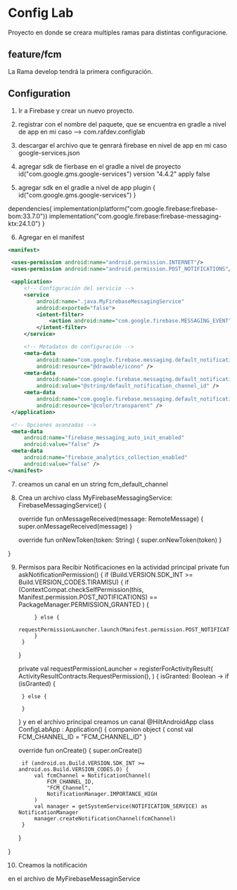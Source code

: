 # Config Lab

Proyecto en donde se creara multiples ramas para distintas configuracione.

## feature/fcm

La Rama develop tendrá la primera configuración.

## Configuration

1. Ir a Firebase y crear un nuevo proyecto.
2. registrar con el nombre del paquete, que se encuentra en gradle a nivel de app
   en mi caso --> com.rafdev.configlab
3. descargar el archivo que te genrará firebase en nivel de app
   en mi caso google-services.json

4. agregar sdk de fierbase en el gradle a nivel de proyecto
   id("com.google.gms.google-services") version "4.4.2" apply false

5. agregar sdk en el gradle a nivel de app
   plugin {
   id("com.google.gms.google-services")
   }

dependencies{
implementation(platform("com.google.firebase:firebase-bom:33.7.0"))
implementation("com.google.firebase:firebase-messaging-ktx:24.1.0")
}

6. Agregar en el manifest
```xml
<manifest>

 <uses-permission android:name="android.permission.INTERNET"/>
 <uses-permission android:name="android.permission.POST_NOTIFICATIONS"/>

 <application>
     <!-- Configuración del servicio -->
     <service
         android:name=".java.MyFirebaseMessagingService"
         android:exported="false">
         <intent-filter>
             <action android:name="com.google.firebase.MESSAGING_EVENT" />
         </intent-filter>
     </service>

     <!-- Metadatos de configuración -->
     <meta-data
         android:name="com.google.firebase.messaging.default_notification_icon"
         android:resource="@drawable/icono" />
     <meta-data
         android:name="com.google.firebase.messaging.default_notification_channel_id"
         android:value="@string/default_notification_channel_id" />
     <meta-data
         android:name="com.google.firebase.messaging.default_notification_color"
         android:resource="@color/transparent" />
 </application>

 <!-- Opciones avanzadas -->
 <meta-data
     android:name="firebase_messaging_auto_init_enabled"
     android:value="false" />
 <meta-data
     android:name="firebase_analytics_collection_enabled"
     android:value="false" />
</manifest> 
```


7. creamos un canal en un
   string  <string name="default_notification_channel_id" translatable="false">
   fcm_default_channel</string>
8. Crea un archivo
   class MyFirebaseMessagingService: FirebaseMessagingService() {

   override fun onMessageReceived(message: RemoteMessage) {
   super.onMessageReceived(message)
   }

   override fun onNewToken(token: String) {
   super.onNewToken(token)
   }

}

9. Permisos para Recibir Notificaciones en la actividad principal
   private fun askNotificationPermission() {
   if (Build.VERSION.SDK_INT >= Build.VERSION_CODES.TIRAMISU) {
   if (ContextCompat.checkSelfPermission(this, Manifest.permission.POST_NOTIFICATIONS) ==
   PackageManager.PERMISSION_GRANTED
   ) {

            } else {
                requestPermissionLauncher.launch(Manifest.permission.POST_NOTIFICATIONS)
            }
        }
   }

   private val requestPermissionLauncher = registerForActivityResult(
   ActivityResultContracts.RequestPermission(),
   ) { isGranted: Boolean ->
   if (isGranted) {

        } else {

        }
   }
   y en el archivo principal creamos un canal
   @HiltAndroidApp
   class ConfigLabApp : Application() {
   companion object {
   const val FCM_CHANNEL_ID = "FCM_CHANNEL_ID"
   }

   override fun onCreate() {
   super.onCreate()

        if (android.os.Build.VERSION.SDK_INT >= android.os.Build.VERSION_CODES.O) {
            val fcmChannel = NotificationChannel(
                FCM_CHANNEL_ID,
                "FCM_Channel",
                NotificationManager.IMPORTANCE_HIGH
            )
            val manager = getSystemService(NOTIFICATION_SERVICE) as NotificationManager
            manager.createNotificationChannel(fcmChannel)
        }
   }

}

10. Creamos la notificación

en el archivo de MyFirebaseMessaginService
  


